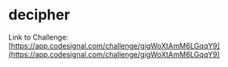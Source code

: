 # decipher

Link to Challenge: [https://app.codesignal.com/challenge/gigWoXtAmM6LGqqY9](https://app.codesignal.com/challenge/gigWoXtAmM6LGqqY9)